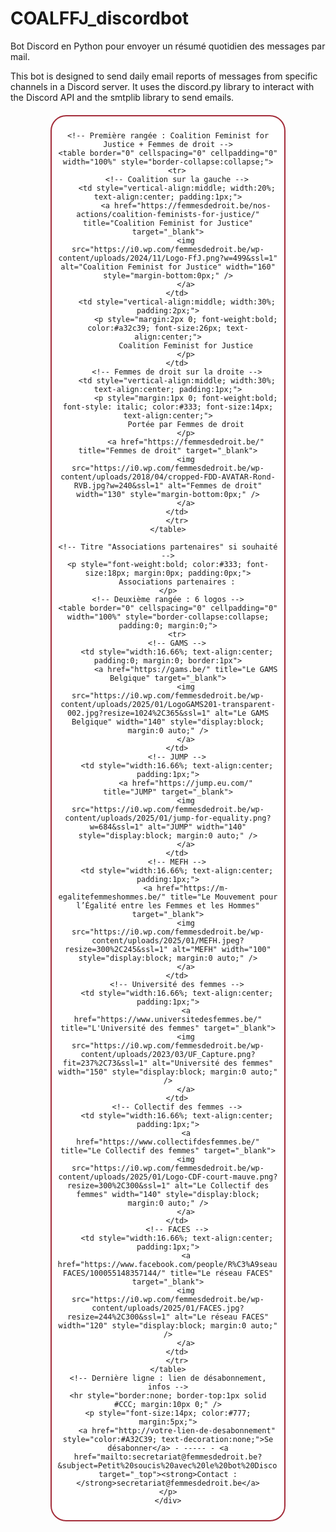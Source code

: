 # COALFFJ_discordbot
Bot Discord en Python pour envoyer un résumé quotidien des messages par mail.


This bot is designed to send daily email reports of messages from specific channels in a Discord server.
It uses the discord.py library to interact with the Discord API and the smtplib library to send emails.


<div style="width:70%; margin:20px auto; border:2px double #A32C39; border-radius:25px; padding:10px; text-align:center; background:#fff;">

    <!-- Première rangée : Coalition Feminist for Justice + Femmes de droit -->
    <table border="0" cellspacing="0" cellpadding="0" width="100%" style="border-collapse:collapse;">
        <tr>
        <!-- Coalition sur la gauche -->
        <td style="vertical-align:middle; width:20%; text-align:center; padding:1px;">
            <a href="https://femmesdedroit.be/nos-actions/coalition-feminists-for-justice/" title="Coalition Feminist for Justice" target="_blank">
            <img src="https://i0.wp.com/femmesdedroit.be/wp-content/uploads/2024/11/Logo-FfJ.png?w=499&ssl=1" alt="Coalition Feminist for Justice" width="160" style="margin-bottom:0px;" />
            </a>
        </td>
        <td style="vertical-align:middle; width:30%; padding:2px;">
            <p style="margin:2px 0; font-weight:bold; color:#a32c39; font-size:26px; text-align:center;">
            Coalition Feminist for Justice
            </p>
        </td>
        <!-- Femmes de droit sur la droite -->
        <td style="vertical-align:middle; width:30%; text-align:center; padding:1px;">
            <p style="margin:1px 0; font-weight:bold; font-style: italic; color:#333; font-size:14px; text-align:center;">
            Portée par Femmes de droit
            </p>
            <a href="https://femmesdedroit.be/" title="Femmes de droit" target="_blank">
            <img src="https://i0.wp.com/femmesdedroit.be/wp-content/uploads/2018/04/cropped-FDD-AVATAR-Rond-RVB.jpg?w=240&ssl=1" alt="Femmes de droit" width="130" style="margin-bottom:0px;" />
            </a>
        </td>
        </tr>
    </table>

    <!-- Titre "Associations partenaires" si souhaité -->
    <p style="font-weight:bold; color:#333; font-size:18px; margin:0px; padding:0px;">
        Associations partenaires :
    </p>
    <!-- Deuxième rangée : 6 logos -->
    <table border="0" cellspacing="0" cellpadding="0" width="100%" style="border-collapse:collapse; padding:0; margin:0;">
        <tr>
        <!-- GAMS -->
        <td style="width:16.66%; text-align:center; padding:0; margin:0; border:1px">
            <a href="https://gams.be/" title="Le GAMS Belgique" target="_blank">
            <img src="https://i0.wp.com/femmesdedroit.be/wp-content/uploads/2025/01/LogoGAMS201-transparent-002.jpg?resize=1024%2C365&ssl=1" alt="Le GAMS Belgique" width="140" style="display:block; margin:0 auto;" />
            </a>
        </td>
        <!-- JUMP -->
        <td style="width:16.66%; text-align:center; padding:1px;">
            <a href="https://jump.eu.com/" title="JUMP" target="_blank">
            <img src="https://i0.wp.com/femmesdedroit.be/wp-content/uploads/2025/01/jump-for-equality.png?w=684&ssl=1" alt="JUMP" width="140" style="display:block; margin:0 auto;" />
            </a>
        </td>
        <!-- MEFH -->
        <td style="width:16.66%; text-align:center; padding:1px;">
            <a href="https://m-egalitefemmeshommes.be/" title="Le Mouvement pour l’Égalité entre les Femmes et les Hommes" target="_blank">
            <img src="https://i0.wp.com/femmesdedroit.be/wp-content/uploads/2025/01/MEFH.jpeg?resize=300%2C245&ssl=1" alt="MEFH" width="100" style="display:block; margin:0 auto;" />
            </a>
        </td>
        <!-- Université des femmes -->
        <td style="width:16.66%; text-align:center; padding:1px;">
            <a href="https://www.universitedesfemmes.be/" title="L'Université des femmes" target="_blank">
            <img src="https://i0.wp.com/femmesdedroit.be/wp-content/uploads/2023/03/UF_Capture.png?fit=237%2C73&ssl=1" alt="Université des femmes" width="150" style="display:block; margin:0 auto;" />
            </a>
        </td>
        <!-- Collectif des femmes -->
        <td style="width:16.66%; text-align:center; padding:1px;">
            <a href="https://www.collectifdesfemmes.be/" title="Le Collectif des femmes" target="_blank">
            <img src="https://i0.wp.com/femmesdedroit.be/wp-content/uploads/2025/01/Logo-CDF-court-mauve.png?resize=300%2C300&ssl=1" alt="Le Collectif des femmes" width="140" style="display:block; margin:0 auto;" />
            </a>
        </td>
        <!-- FACES -->
        <td style="width:16.66%; text-align:center; padding:1px;">
            <a href="https://www.facebook.com/people/R%C3%A9seau-FACES/100055148357144/" title="Le réseau FACES" target="_blank">
            <img src="https://i0.wp.com/femmesdedroit.be/wp-content/uploads/2025/01/FACES.jpg?resize=244%2C300&ssl=1" alt="Le réseau FACES" width="120" style="display:block; margin:0 auto;" />
            </a>
        </td>
        </tr>
    </table>
    <!-- Dernière ligne : lien de désabonnement, infos -->
    <hr style="border:none; border-top:1px solid #CCC; margin:10px 0;" />
    <p style="font-size:14px; color:#777; margin:5px;">
        <a href="http://votre-lien-de-desabonnement" style="color:#A32C39; text-decoration:none;">Se désabonner</a> - ----- - <a href="mailto:secretariat@femmesdedroit.be?&subject=Petit%20soucis%20avec%20le%20bot%20Discord%20de%20la%20coalition%20FFJ&body=Problème%20concernant%20le%20bot%20Discord%20de%20la%20coalition%20FFJ" target="_top"><strong>Contact :</strong>secretariat@femmesdedroit.be</a>
    </p>
    </div>















